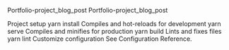 Portfolio-project_blog_post
Portfolio-project_blog_post

Project setup
yarn install
Compiles and hot-reloads for development
yarn serve
Compiles and minifies for production
yarn build
Lints and fixes files
yarn lint
Customize configuration
See Configuration Reference.
